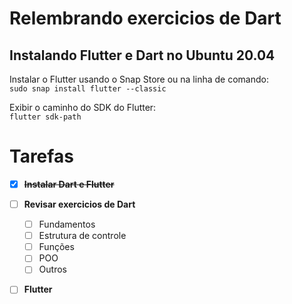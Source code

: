 # Relembrando exercicios de Dart

## Instalando Flutter e Dart no Ubuntu 20.04

Instalar o Flutter usando o Snap Store ou na linha de comando:<br/>
`sudo snap install flutter --classic`
<br/>

Exibir o caminho do SDK do Flutter:<br/>
`flutter sdk-path`

# Tarefas

- [x] **~~Instalar Dart e Flutter~~**
- [ ] **Revisar exercicios de Dart**
    - [ ] Fundamentos 
    - [ ] Estrutura de controle
    - [ ] Funções
    - [ ] POO
    - [ ] Outros
- [ ] **Flutter**

